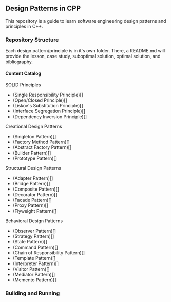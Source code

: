 ## Design Patterns in CPP
This repository is a guide to learn software engineering design patterns and principles in C++.

### Repository Structure
Each design pattern/principle is in it's own folder. There, a README.md will provide the lesson, case study, suboptimal solution, optimal solution, and bibliography.

#### Content Catalog
SOLID Principles
 - (Single Responsibility Principle)[]
 - (Open/Closed Principle)[]
 - (Liskov's Substitution Principle)[]
 - (Interface Segregation Principle)[]
 - (Dependency Inversion Principle)[]

Creational Design Patterns
 - (Singleton Pattern)[]
 - (Factory Method Pattern)[]
 - (Abstract Factory Pattern)[]
 - (Builder Pattern)[]
 - (Prototype Pattern)[]

Structural Design Patterns
 - (Adapter Pattern)[]
 - (Bridge Pattern)[]
 - (Composite Pattern)[]
 - (Decorator Pattern)[]
 - (Facade Pattern)[]
 - (Proxy Pattern)[]
 - (Flyweight Pattern)[]

Behavioral Design Patterns
- (Observer Pattern)[]
- (Strategy Pattern)[]
- (State Pattern)[]
- (Command Pattern)[]
- (Chain of Responsibility Pattern)[]
- (Template Pattern)[]
- (Interpreter Pattern)[]
- (Visitor Pattern)[]
- (Mediator Pattern)[]
- (Memento Pattern)[]

### Building and Running

